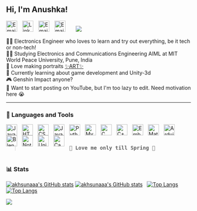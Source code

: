 
## Hi, I'm Anushka!

<a href="mailto:contact.anushkajain@gmail.com"><img alt="Email" width="30px" style="padding-right:10px;" src="https://www.svgrepo.com/show/349379/gmail-old.svg"/></a>
<a href="https://www.linkedin.com/in/anushka-jain5674"><img alt="Linkedin" width="30px" style="padding-right:10px;" src="https://cdn.jsdelivr.net/gh/devicons/devicon/icons/linkedin/linkedin-original.svg"/></a>
<a href="https://www.instagram.com/_anu723_"><img alt="Email" width="30px" style="padding-right:10px;" src="https://www.svgrepo.com/show/452229/instagram-1.svg"/></a>
<a href="https://www.youtube.com/@boredbrainedbeing"><img alt="Email" width="30px" style="padding-right:10px;" src="https://www.svgrepo.com/show/448261/youtube.svg"/></a>&emsp;
<img src="https://profile-counter.glitch.me/anu723jain/count.svg"/>
</p>

👩‍💻 Electronics Engineer who loves to learn and try out everything, be it tech or non-tech!<br/>
👩‍🎓 Studying Electronics and Communications Engineering AIML at MIT World Peace University, Pune, India<br/>
🎨 Love making portraits [✨ART✨](https://www.instagram.com/akhsuna_art)<br/>
💭 Currently learning about game development and Unity-3d<br/>
🎮 Genshin Impact anyone?<br/>
🌈 Want to start posting on YouTube, but I'm too lazy to edit. Need motivation here 😭<br/>

---

### 🧰 Languages and Tools

<img align="left" alt="Java" width="30px" style="padding-right:10px;" src="https://cdn.jsdelivr.net/gh/devicons/devicon/icons/java/java-original.svg"/>
<img align="left" alt="HTML" width="30px" style="padding-right:10px;" src="https://cdn.jsdelivr.net/gh/devicons/devicon/icons/html5/html5-plain.svg" />
<img align="left" alt="CSS" width="30px" style="padding-right:10px;" src="https://cdn.jsdelivr.net/gh/devicons/devicon/icons/css3/css3-plain.svg" />
<img align="left" alt="JavaScript" width="30px" style="padding-right:10px;" src="https://cdn.jsdelivr.net/gh/devicons/devicon/icons/javascript/javascript-plain.svg" />
<img align="left" alt="Python" width="30px" style="padding-right:10px;" src="https://cdn.jsdelivr.net/gh/devicons/devicon@latest/icons/python/python-original.svg" />
<img align="left" alt="MySQL" width="30px" style="padding-right:10px;" src="https://cdn.jsdelivr.net/gh/devicons/devicon@latest/icons/mysql/mysql-original.svg" />
<img align="left" alt="C" width="30px" style="padding-right:10px;" src="https://cdn.jsdelivr.net/gh/devicons/devicon/icons/c/c-original.svg" />
<img align="left" alt="C++" width="30px" style="padding-right:10px;" src="https://cdn.jsdelivr.net/gh/devicons/devicon@latest/icons/cplusplus/cplusplus-original.svg" />
<img align="left" alt="Embedded-C" width="30px" style="padding-right:10px;" src="https://cdn.jsdelivr.net/gh/devicons/devicon@latest/icons/embeddedc/embeddedc-original-wordmark.svg" />
<img align="left" alt="Matlab" width="30px" style="padding-right:10px;" src="https://cdn.jsdelivr.net/gh/devicons/devicon@latest/icons/matlab/matlab-original.svg" />
<img align="left" alt="Arduino" width="30px" style="padding-right:10px;" src="https://cdn.jsdelivr.net/gh/devicons/devicon@latest/icons/arduino/arduino-original.svg" />
<img align="left" alt="Blender" width="30px" style="padding-right:10px;" src="https://cdn.jsdelivr.net/gh/devicons/devicon@latest/icons/blender/blender-original.svg" />
<img align="left" alt="Notion" width="30px" style="padding-right:10px;" src="https://cdn.jsdelivr.net/gh/devicons/devicon@latest/icons/notion/notion-original.svg" />
<img align="left" alt="Unity" width="30px" style="padding-right:10px;" src="https://cdn.jsdelivr.net/gh/devicons/devicon@latest/icons/unity/unity-original.svg" />
<img align="left" alt="Canva" width="30px" style="padding-right:10px;" src="https://cdn.jsdelivr.net/gh/devicons/devicon@latest/icons/canva/canva-original.svg" />
<br />

#
> ### `💭 Love me only till Spring 🌸`
#

### 📊 Stats

[![akhsunaaa's GitHub stats](https://github-readme-stats.vercel.app/api?username=akhsunaaa&show_icons=true&theme=radical#gh-dark-mode-only)](https://github.com/anuraghazra/github-readme-stats#gh-dark-mode-only)
[![akhsunaaa's GitHub stats](https://github-readme-stats.vercel.app/api?username=akhsunaaa&show_icons=true&theme=default#gh-light-mode-only)](https://github.com/anuraghazra/github-readme-stats#gh-light-mode-only)
&nbsp;
[![Top Langs](https://github-readme-stats.vercel.app/api/top-langs/?username=akhsunaaa&layout=compact&exclude_lang=java+r&theme=radical&exclude_repo=github-readme-stats,akhsunaaa.github.io#gh-dark-mode-only)](https://github.com/anuraghazra/github-readme-stats#gh-dark-mode-only)
[![Top Langs](https://github-readme-stats.vercel.app/api/top-langs/?username=akhsunaaa&layout=compact&exclude_lang=java+r&theme=default&exclude_repo=github-readme-stats,akhsunaaa.github.io#gh-light-mode-only)](https://github.com/anuraghazra/github-readme-stats#gh-light-mode-only)
<br />

![](https://github-profile-trophy.vercel.app/?username=akhsunaaa&show_icons=true&theme=radical#gh-dark-mode-only)
